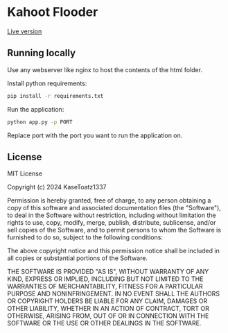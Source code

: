 # Kahoot Flooder
[Live version](https://kahoot.kasetoatz.com/)

## Running locally
Use any webserver like nginx to host the contents of the html folder.

Install python requirements:
```bash
pip install -r requirements.txt
```

Run the application:
```bash
python app.py -p PORT
```
Replace port with the port you want to run the application on.

## License
MIT License

Copyright (c) 2024 KaseToatz1337

Permission is hereby granted, free of charge, to any person obtaining a copy
of this software and associated documentation files (the "Software"), to deal
in the Software without restriction, including without limitation the rights
to use, copy, modify, merge, publish, distribute, sublicense, and/or sell
copies of the Software, and to permit persons to whom the Software is
furnished to do so, subject to the following conditions:

The above copyright notice and this permission notice shall be included in all
copies or substantial portions of the Software.

THE SOFTWARE IS PROVIDED "AS IS", WITHOUT WARRANTY OF ANY KIND, EXPRESS OR
IMPLIED, INCLUDING BUT NOT LIMITED TO THE WARRANTIES OF MERCHANTABILITY,
FITNESS FOR A PARTICULAR PURPOSE AND NONINFRINGEMENT. IN NO EVENT SHALL THE
AUTHORS OR COPYRIGHT HOLDERS BE LIABLE FOR ANY CLAIM, DAMAGES OR OTHER
LIABILITY, WHETHER IN AN ACTION OF CONTRACT, TORT OR OTHERWISE, ARISING FROM,
OUT OF OR IN CONNECTION WITH THE SOFTWARE OR THE USE OR OTHER DEALINGS IN THE
SOFTWARE.
